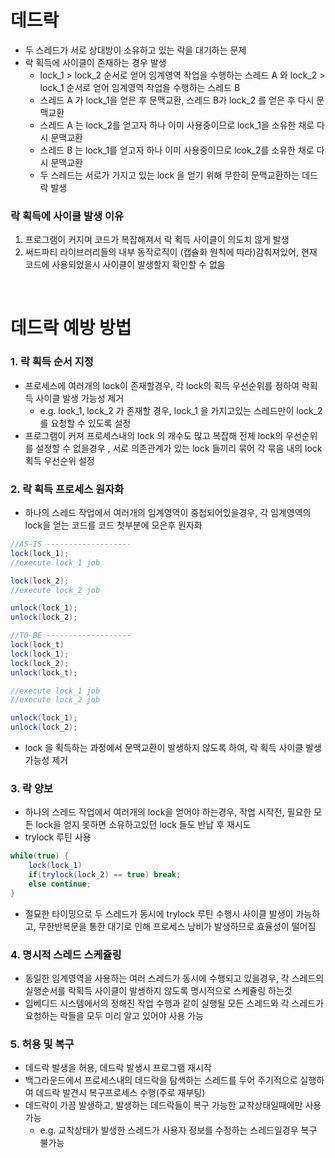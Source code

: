 # 데드락
* 두 스레드가 서로 상대방이 소유하고 있는 락을 대기하는 문제
* 락 획득에 사이클이 존재하는 경우 발생
   * lock_1 > lock_2 순서로 얻어 임계영역 작업을 수행하는 스레드 A 와 lock_2 > lock_1 순서로 얻어 임계영역 작업을 수행하는 스레드 B
   * 스레드 A 가 lock_1을 얻은 후 문맥교환, 스레드 B가 lock_2 를 얻은 후 다시 문맥교환
   * 스레드 A 는 lock_2를 얻고자 하나 이미 사용중이므로 lock_1을 소유한 채로 다시 문맥교환
   * 스레드 B 는 lock_1를 얻고자 하나 이미 사용중이므로 lcok_2를 소유한 채로 다시 문맥교환
   * 두 스레드는 서로가 가지고 있는 lock 을 얻기 위해 무한히 문맥교환하는 데드락 발생

### 락 획득에 사이클 발생 이유
1. 프로그램이 커지며 코드가 복잡해져서 락 획득 사이클이 의도치 않게 발생
2. 써드파티 라이브러리들의 내부 동작로직이 (캡슐화 원칙에 따라)감춰져있어, 현재 코드에 사용되었을시 사이클이 발생할지 확인할 수 없음

<br>

# 데드락 예방 방법
### 1. 락 획득 순서 지정
* 프로세스에 여러개의 lock이 존재할경우, 각 lock의 획득 우선순위를 정하여 락획득 사이클 발생 가능성 제거
   * e.g. lock_1, lock_2 가 존재할 경우, lock_1 을 가지고있는 스레드만이 lock_2 를 요청할 수 있도록 설정
* 프로그램이 커져 프로세스내의 lock 의 개수도 많고 복잡해 전체 lock의 우선순위를 설정할 수 없을경우 , 서로 의존관계가 있는 lock 들끼리 묶어 각 묶음 내의 lock 획득 우선순위 설정


### 2. 락 획득 프로세스 원자화
* 하나의 스레드 작업에서 여러개의 임계영역이 중첩되어있을경우, 각 임계영역의 lock을 얻는 코드를 코드 첫부분에 모은후 원자화
```java
//AS-IS -------------------
lock(lock_1);
//execute lock_1 job

lock(lock_2);
//execute lock_2 job

unlock(lock_1);
unlock(lock_2);

//TO-BE -------------------
lock(lock_t)
lock(lock_1);
lock(lock_2);
unlock(lock_t);

//execute lock_1 job
//execute lock_2 job

unlock(lock_1);
unlock(lock_2);
```
* lock 을 획득하는 과정에서 문맥교환이 발생하지 않도록 하여, 락 획득 사이클 발생 가능성 제거

### 3. 락 양보
* 하나의 스레드 작업에서 여러개의 lock을 얻어야 하는경우, 작업 시작전, 필요한 모든 lock을 얻지 못하면 소유하고있던 lock 들도 반납 후 재시도
* trylock 루틴 사용
```java
while(true) {
	lock(lock_1)
	if(trylock(lock_2) == true) break;
	else continue;
}
```
* 절묘한 타이밍으로 두 스레드가 동시에 trylock 루틴 수행시 사이클 발생이 가능하고, 무한반복문을 통한 대기로 인해 프로세스 낭비가 발생하므로 효율성이 떨어짐

### 4. 명시적 스레드 스케쥴링
* 동일한 임계영역을 사용하는 여러 스레드가 동시에 수행되고 있을경우, 각 스레드의 실행순서를 락획득 사이클이 발생하지 않도록 명시적으로 스케쥴링 하는것
* 임베디드 시스템에서의 정해진 작업 수행과 같이 실행될 모든 스레드와 각 스레드가 요청하는 락들을 모두 미리 알고 있어야 사용 가능 

### 5. 허용 및 복구
* 데드락 발생을 허용, 데드락 발생시 프로그램 재시작 
* 백그라운드에서 프로세스내의 데드락을 탐색하는 스레드를 두어 주기적으로 실행하여 데드락 발견시 복구프로세스 수행(주로 재부팅)
* 데드락이 가끔 발생하고, 발생하는 데드락들이 복구 가능한 교착상태일때에만 사용 가능
   * e.g. 교착상태가 발생한 스레드가 사용자 정보를 수정하는 스레드일경우 복구 불가능